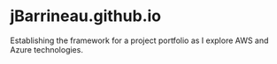 # jBarrineau.github.io
Establishing the framework for a project portfolio as I explore AWS and Azure technologies.
